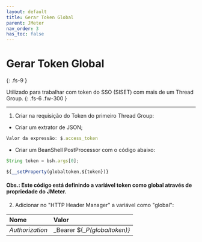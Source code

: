 ```yaml
---
layout: default
title: Gerar Token Global
parent: JMeter
nav_order: 3
has_toc: false
---
```


# Gerar Token Global
{: .fs-9 }

Utilizado para trabalhar com token do SSO (SISET) com mais de um Thread Group.
{: .fs-6 .fw-300 }

---

1) Criar na requisição do Token do primeiro Thread Group:

- Criar um extrator de JSON;

```js
Valor da expressão: $.access_token
```

- Criar um BeanShell PostProcessor com o código abaixo:

```js
String token = bsh.args[0];

${__setProperty(globaltoken,${token})}
```

#### Obs.: Este código está definindo a variável token como global através de propriedade do JMeter.


2) Adicionar no "HTTP Header Manager" a variável como "global":

| Nome             | Valor                        |
|:-----------------|:-----------------------------|
| _Authorization_  | _Bearer ${__P(globaltoken)}_ |
